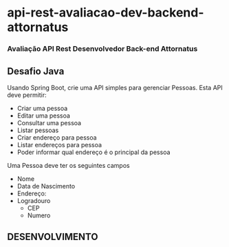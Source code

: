 # api-rest-avaliacao-dev-backend-attornatus

### Avaliação API Rest Desenvolvedor Back-end Attornatus

## Desafio Java

Usando Spring Boot, crie uma API simples para gerenciar Pessoas. Esta API deve permitir:

* Criar uma pessoa
* Editar uma pessoa
* Consultar uma pessoa
* Listar pessoas
* Criar endereço para pessoa
* Listar endereços para pessoa
* Poder informar qual endereço é o principal da pessoa

Uma Pessoa deve ter os seguintes campos

* Nome
* Data de Nascimento
* Endereço:
* Logradouro
    * CEP
    * Numero

## DESENVOLVIMENTO
  
